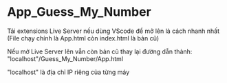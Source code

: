 # App_Guess_My_Number

Tải extensions Live Server nếu dùng VScode để mở lên là cách nhanh nhất (File chạy chính là App.html còn index.html là bản cũ)

Nếu mở Live Server lên vẫn còn bản cũ thay lại đường dẫn thành:
"localhost"/Guess_My_Number/App.html

"localhost" là địa chỉ IP riêng của từng máy 